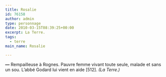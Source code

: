 ```yaml
---
title: Rosalie
id: 76158
author: admin
type: personnage
date: 2010-03-15T08:39:25+00:00
excerpt: La Terre.
tags:
  - terre
main_name: Rosalie

---
```

**—** Rempailleuse à Rognes. Pauvre femme vivant toute seule, malade et sans un sou. L&rsquo;abbé Godard lui vient en aide [512]. _(La Terre.)_
